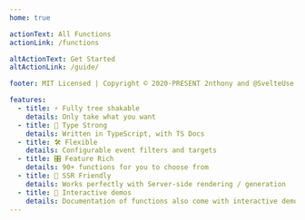 ```yaml
---
home: true

actionText: All Functions
actionLink: /functions

altActionText: Get Started
altActionLink: /guide/

footer: MIT Licensed | Copyright © 2020-PRESENT 2nthony and @SvelteUse contributors

features:
  - title: ⚡ Fully tree shakable
    details: Only take what you want
  - title: 🦾 Type Strong
    details: Written in TypeScript, with TS Docs
  - title: 🛠 Flexible
    details: Configurable event filters and targets
  - title: 🎛 Feature Rich
    details: 90+ functions for you to choose from
  - title: 🔋 SSR Friendly
    details: Works perfectly with Server-side rendering / generation
  - title: 🎪 Interactive demos
    details: Documentation of functions also come with interactive demos!
---
```


